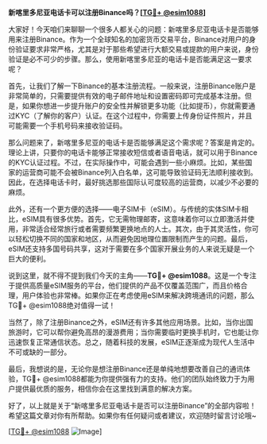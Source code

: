 **新喀里多尼亚电话卡可以注册Binance吗？[[TG💪+ @esim1088](https://t.me/s/esim1088)]**

大家好！今天咱们来聊聊一个很多人都关心的问题：新喀里多尼亚电话卡是否能够用来注册Binance。作为一个全球知名的加密货币交易平台，Binance对用户的身份验证要求非常严格，尤其是对于那些希望进行大额交易或提款的用户来说，身份验证是必不可少的步骤。那么，使用新喀里多尼亚的电话卡是否能满足这一要求呢？

首先，让我们了解一下Binance的基本注册流程。一般来说，注册Binance账户是非常简单的，只需要提供有效的电子邮件地址和设置密码即可完成基本注册。但是，如果你想进一步提升账户的安全性并解锁更多功能（比如提币），你就需要通过KYC（了解你的客户）认证。在这个过程中，你需要上传身份证件照片，并且可能需要一个手机号码来接收验证码。

那么问题来了，新喀里多尼亚的电话卡是否能够满足这个需求呢？答案是肯定的。理论上讲，只要你的电话卡能够正常接收短信或者语音电话，就可以用于Binance的KYC认证过程。不过，在实际操作中，可能会遇到一些小麻烦。比如，某些国家的运营商可能不会被Binance列入白名单，这可能导致验证码无法顺利接收到。因此，在选择电话卡时，最好挑选那些国际认可度较高的运营商，以减少不必要的麻烦。

此外，还有一个更方便的选择——电子SIM卡（eSIM）。与传统的实体SIM卡相比，eSIM具有很多优势。首先，它无需物理邮寄，这意味着你可以立即激活并使用，非常适合经常旅行或者需要频繁更换地点的人士。其次，由于其灵活性，你可以轻松切换不同的国家和地区，从而避免因地理位置限制而产生的问题。最后，eSIM还支持多国号码共享，这对于需要在多个国家开展业务的人来说无疑是一个巨大的便利。

说到这里，就不得不提到我们今天的主角——**TG💪+ @esim1088**。这是一个专注于提供高质量eSIM服务的平台，他们提供的产品不仅覆盖范围广，而且价格合理，用户体验也非常棒。如果你正在考虑使用eSIM来解决跨境通讯的问题，那么TG💪+ @esim1088绝对值得一试！

当然了，除了注册Binance之外，eSIM还有许多其他应用场景。比如，当你出国旅游时，它可以帮你避免高昂的漫游费用；当你需要临时更换手机时，它也能让你迅速恢复正常通信状态。总之，随着科技的发展，eSIM正逐渐成为现代人生活中不可或缺的一部分。

最后，我想说的是，无论你是想注册Binance还是单纯地想要改善自己的通讯体验，TG💪+ @esim1088都能为你提供强有力的支持。他们的团队始终致力于为用户提供最优质的服务，相信你会在这里找到满意的解决方案。

好了，以上就是关于“新喀里多尼亚电话卡是否可以注册Binance”的全部内容啦！希望这篇文章对你有所帮助。如果你有任何疑问或者建议，欢迎随时留言讨论哦~ 

[[TG💪+ @esim1088](https://t.me/s/esim1088) ![Image](https://i.postimg.cc/4NQfJmqS/Snipaste-2025-05-13-00-14-12.png)]